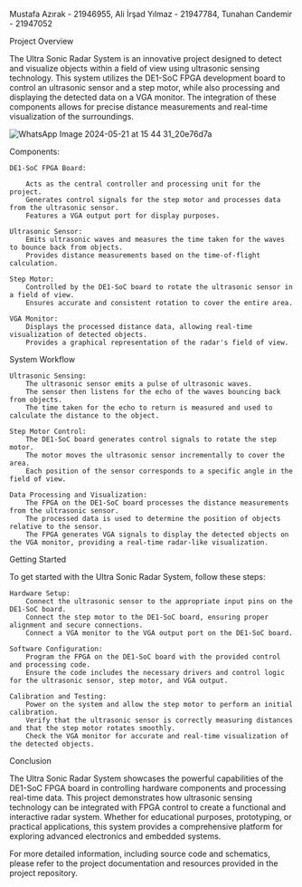Mustafa Azırak - 21946955,
Ali İrşad Yılmaz - 21947784,
Tunahan Candemir - 21947052

Project Overview

The Ultra Sonic Radar System is an innovative project designed to detect and visualize objects within a field 
of view using ultrasonic sensing technology. This system utilizes the DE1-SoC FPGA development board to control 
an ultrasonic sensor and a step motor, while also processing and displaying the detected data on a VGA monitor. 
The integration of these components allows for precise distance measurements and real-time visualization of the
surroundings.

![WhatsApp Image 2024-05-21 at 15 44 31_20e76d7a](https://github.com/MustafaAzirak/ELE432-Radar-Project/assets/90838813/549aa2e6-3c1c-4f08-bcc0-357d89f34719)

Components:

    DE1-SoC FPGA Board:

        Acts as the central controller and processing unit for the project.
        Generates control signals for the step motor and processes data from the ultrasonic sensor.
        Features a VGA output port for display purposes.

    Ultrasonic Sensor:
        Emits ultrasonic waves and measures the time taken for the waves to bounce back from objects.
        Provides distance measurements based on the time-of-flight calculation.

    Step Motor:
        Controlled by the DE1-SoC board to rotate the ultrasonic sensor in a field of view.
        Ensures accurate and consistent rotation to cover the entire area.

    VGA Monitor:
        Displays the processed distance data, allowing real-time visualization of detected objects.
        Provides a graphical representation of the radar's field of view.

System Workflow

    Ultrasonic Sensing:
        The ultrasonic sensor emits a pulse of ultrasonic waves.
        The sensor then listens for the echo of the waves bouncing back from objects.
        The time taken for the echo to return is measured and used to calculate the distance to the object.

    Step Motor Control:
        The DE1-SoC board generates control signals to rotate the step motor.
        The motor moves the ultrasonic sensor incrementally to cover the area.
        Each position of the sensor corresponds to a specific angle in the field of view.

    Data Processing and Visualization:
        The FPGA on the DE1-SoC board processes the distance measurements from the ultrasonic sensor.
        The processed data is used to determine the position of objects relative to the sensor.
        The FPGA generates VGA signals to display the detected objects on the VGA monitor, providing a real-time radar-like visualization.

Getting Started

To get started with the Ultra Sonic Radar System, follow these steps:

    Hardware Setup:
        Connect the ultrasonic sensor to the appropriate input pins on the DE1-SoC board.
        Connect the step motor to the DE1-SoC board, ensuring proper alignment and secure connections.
        Connect a VGA monitor to the VGA output port on the DE1-SoC board.

    Software Configuration:
        Program the FPGA on the DE1-SoC board with the provided control and processing code.
        Ensure the code includes the necessary drivers and control logic for the ultrasonic sensor, step motor, and VGA output.

    Calibration and Testing:
        Power on the system and allow the step motor to perform an initial calibration.
        Verify that the ultrasonic sensor is correctly measuring distances and that the step motor rotates smoothly.
        Check the VGA monitor for accurate and real-time visualization of the detected objects.

Conclusion

The Ultra Sonic Radar System showcases the powerful capabilities of the DE1-SoC FPGA board in controlling hardware components and processing real-time data. This project demonstrates how ultrasonic sensing technology can be integrated with FPGA control to create a functional and interactive radar system. Whether for educational purposes, prototyping, or practical applications, this system provides a comprehensive platform for exploring advanced electronics and embedded systems.

For more detailed information, including source code and schematics, please refer to the project documentation and resources provided in the project repository.
